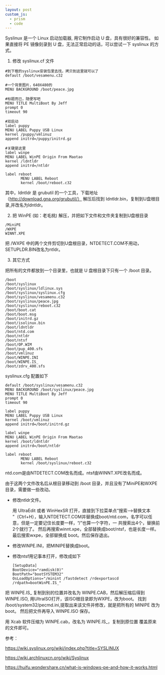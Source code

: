 ```yaml
---
layout: post
custom_js:
  - prism
  - code
---
```


Syslinux 是一个 Linux 启动加载器, 用它制作启动 U 盘，具有很好的兼容性。
如果直接将 PE 镜像刻录到 U 盘，无法正常启动的话，可以尝试一下 syslinux 的方式。
1. 修改 syslinux.cf 文件

  ```shell
  #到下载的syslinux安装包里去找，拷贝到这里就可以了
  default /boot/vesamenu.c32          

  #一个背景图片，640X480的
  MENU BACKGROUND /boot/peace.jpg     

  #标题而已，随便写吧
  MENU TITLE MultiBoot By Jeff        
  prompt 0
  timeout 90

  #双启动
  label puppy                         
  MENU LABEL Puppy USB Linux
  kernel /puppy/vmlinuz
  append initrd=/puppy/initrd.gz

  #关键是这里
  label winpe                          
  MENU LABEL WinPE Origin From Maotao
  kernel /ldntldr                   
  append initrd=/ntldr

  label reboot
         MENU LABEL Reboot
         kernel /boot/reboot.c32
  ```

  其中，ldntldr 是 grubutil 的一个工具，下载地址（http://download.gna.org/grubutil/）
  解压后找到 ldntldr.bin，复制到U盘根目录,并改名为ldntldr。

2. 把 WinPE (如：老毛桃) 解压，并把如下文件和文件夹复制到U盘根目录

```
/MiniPE
/WXPE
WINNT.XPE
```

把 /WXPE 中的两个文件剪切到U盘根目录，NTDETECT.COM不用动，SETUPLDR.BIN改名为ntldr。

3. 其它方式
   
把所有的文件都放到一个目录里，也就是 U 盘根目录下只有一个 /boot 目录。

```
/boot
/boot/syslinux
/boot/syslinux/ldlinux.sys
/boot/syslinux/syslinux.cfg
/boot/syslinux/vesamenu.c32
/boot/syslinux/peace.jpg
/boot/syslinux/reboot.c32
/boot/boot.cat
/boot/boot.msg
/boot/initrd.gz
/boot/isolinux.bin
/boot/ldntldr
/boot/ntd.com
/boot/ntldr
/boot/ntsf
/boot/OP.WIM
/boot/pup_400.sfs
/boot/vmlinuz
/boot/WINPE.INI
/boot/WINPE.IS_
/boot/zdrv_400.sfs
```

syslinux.cfg 配置如下

```
default /boot/syslinux/vesamenu.c32
MENU BACKGROUND /boot/syslinux/peace.jpg
MENU TITLE MultiBoot By Jeff
prompt 0
timeout 90

label puppy
MENU LABEL Puppy USB Linux
kernel /boot/vmlinuz
append initrd=/boot/initrd.gz

label winpe
MENU LABEL WinPE Origin From Maotao
kernel /boot/ldntldr
append initrd=/boot/ntldr

label reboot
       MENU LABEL Reboot
       kernel /boot/syslinux/reboot.c32
```

ntd.com是由NTDETECT.COM改名而成。ntsf由WINNT.XPE改名而成。

由于这两个文件改名后从根目录移动到 /boot 目录，并且没有了MiniPE和WXPE目录，需要做一些改动。

* 修改ntldr文件。

  用 UltraEdit 或者 WinHexSR 打开，直接到下拉菜单点“搜索-->替换文本 ”（Ctrl+H），输入NTDETECT.COM并替换成boot/ntd.com，名字可以任意，但是一定要记住长度要一样，“/”也算一个字符，一 共搜索出4个，替换前2个就行了。
  然后再搜索winnt.xpe，全部替换成boot/ntsf，也是长度一样。最后搜索wxpe，全部替换成 boot。然后保存退出。
 
* 修改WINPE.INI，把MINIPE替换成boot。
* 修改ntsf用记事本打开，修改成如下

  ```
  [SetupData]
  BootDevice="ramdisk(0)"
  BootPath="bootSYSTEM32"
  OsLoadOptions="/minint /fastdetect /rdexportascd /rdpath=bootWinPE.IS_"
  ```
把 WINPE.IS_ 复制到别的位置并改名为 WINPE.CAB，然后解压缩后得到 WINPE.ISO, 
用UltraISO打开，该ISO根目录即为WXPE，改为boot。
找到 /boot/system32/pecmd.ini,提取出来该文件并修改，就是把所有的 MINIPE 改为 boot。
然后把文件再导入 WINPE.ISO 保存。

用 Xcab 软件压缩为 WINPE.cab，改名为 WINPE.IS_，复制到原位置 覆盖原来的文件即可。


参考：

https://wiki.syslinux.org/wiki/index.php?title=SYSLINUX

https://wiki.archlinuxcn.org/wiki/Syslinux

https://huifu.wondershare.cn/what-is-windows-pe-and-how-it-works.html
